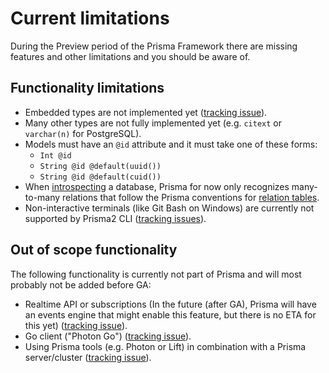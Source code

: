 # Current limitations

During the Preview period of the Prisma Framework there are missing features and other limitations and you should be aware of.

## Functionality limitations

- Embedded types are not implemented yet ([tracking issue](https://github.com/prisma/lift/issues/43)).
- Many other types are not fully implemented yet (e.g. `citext` or `varchar(n)` for PostgreSQL).
- Models must have an `@id` attribute and it must take one of these forms:
    - `Int @id`
    - `String @id @default(uuid())`
    - `String @id @default(cuid())`  
- When [introspecting](./introspection.md) a database, Prisma for now only recognizes many-to-many relations that follow the Prisma conventions for [relation tables](https://github.com/prisma/prisma2/blob/master/docs/relations.md#mn).
- Non-interactive terminals (like Git Bash on Windows) are currently not supported by Prisma2 CLI ([tracking issues](https://github.com/prisma/prisma2/issues/554)).

## Out of scope functionality

The following functionality is currently not part of Prisma and will most probably not be added before GA:

- Realtime API or subscriptions (In the future (after GA), Prisma will have an events engine that might enable this feature, but there is no ETA for this yet) ([tracking issue](https://github.com/prisma/prisma2/issues/298)).
- Go client ("Photon Go") ([tracking issue](https://github.com/prisma/prisma2/issues/571)).
- Using Prisma tools (e.g. Photon or Lift) in combination with a Prisma server/cluster ([tracking issue](https://github.com/prisma/prisma2/issues/370)).
